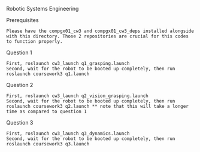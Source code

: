 
Robotic Systems Engineering

Prerequisites

    Please have the compgx01_cw3 and compgx01_cw3_deps installed alongside with this directory. Those 2 repositories are crucial for this codes to function properly.

Question 1

    First, roslaunch cw3_launch q1_grasping.launch
    Second, wait for the robot to be booted up completely, then run roslaunch coursework3 q1.launch

Question 2

    First, roslaunch cw3_launch q2_vision_grasping.launch
    Second, wait for the robot to be booted up completely, then run roslaunch coursework3 q2.launch ** note that this will take a longer time as compared to question 1

Question 3

    First, roslaunch cw3_launch q3_dynamics.launch
    Second, wait for the robot to be booted up completely, then run roslaunch coursework3 q3.launch
